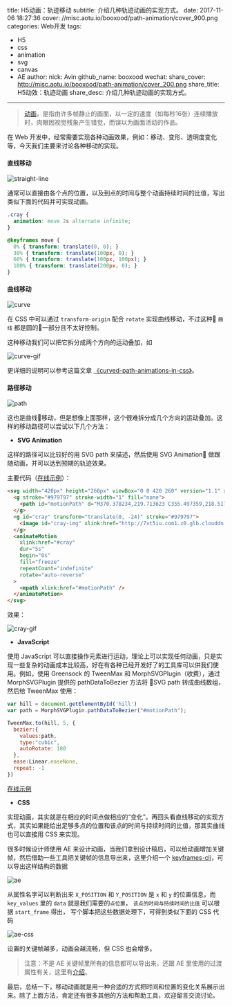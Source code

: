 title: H5动画：轨迹移动
subtitle: 介绍几种轨迹动画的实现方式。
date: 2017-11-06 18:27:36
cover: //misc.aotu.io/booxood/path-animation/cover_900.png
categories: Web开发
tags:
  - H5
  - css
  - animation
  - svg
  - canvas
  - AE
author:
  nick: Avin
  github_name: booxood
wechat:
  share_cover: http://misc.aotu.io/booxood/path-animation/cover_200.png
  share_title: H5动效：轨迹动画
  share_desc: 介绍几种轨迹动画的实现方式。

---

<!-- more -->

> [动画][animation_wiki]，是指由许多帧静止的画面，以一定的速度（如每秒16张）连续播放时，肉眼因视觉残象产生错觉，而误以为画面活动的作品。

在 Web 开发中，经常需要实现各种动画效果，例如：移动、变形、透明度变化等，今天我们主要来讨论各种移动的实现。

#### 直线移动

![straight-line](//misc.aotu.io/booxood/path-animation/straight-line.png)

通常可以直接由各个点的位置，以及到点的时间与整个动画持续时间的比值，写出类似下面的代码并可实现动画。

```css
.cray {
  animation: move 2s alternate infinite;
}

@keyframes move {
  0% { transform: translate(0, 0); }
  30% { transform: translate(100px, 0); }
  60% { transform: translate(100px, 100px); }
  100% { transform: translate(200px, 0); }
}
```

#### 曲线移动

![curve](//misc.aotu.io/booxood/path-animation/curve.png)

在 CSS 中可以通过 `transform-origin` 配合 `rotate` 实现曲线移动，不过这种 `曲线` 都是圆的一部分且不太好控制。

这种移动我们可以把它拆分成两个方向的运动叠加，如

![curve-gif](//misc.aotu.io/booxood/path-animation/curve.gif)

更详细的说明可以参考这篇文章 [《curved-path-animations-in-css》][curved-path-animations-in-css]。


#### 路径移动

![path](//misc.aotu.io/booxood/path-animation/path.png)

这也是曲线移动，但是想像上面那样，这个很难拆分成几个方向的运动叠加。这样的移动路径可以尝试以下几个方法：

- **SVG Animation**

这样的路径可以比较好的用 SVG path 来描述，然后使用 SVG Animation 做跟随动画，并可以达到预期的轨迹效果。

主要代码（[在线示例][codepen1]）：

```html
<svg width="420px" height="260px" viewBox="0 0 420 260" version="1.1" xmlns="http://www.w3.org/2000/svg" xmlns:xlink="http://www.w3.org/1999/xlink">
  <g stroke="#979797" stroke-width="1" fill="none">
    <path id="motionPath" d="M370.378234,219.713623 C355.497359,218.517659 ..." ></path>
  </g>
  <g id="cray" transform="translate(0, -24)" stroke="#979797">
  	<image id="cray-img" xlink:href="http://7xt5iu.com1.z0.glb.clouddn.com/img/cray.png" x="0" y="0" width="100px"/>
  </g>
  <animateMotion 
    xlink:href="#cray"
    dur="5s"
    begin="0s"
    fill="freeze"
    repeatCount="indefinite"
    rotate="auto-reverse"
  >
    <mpath xlink:href="#motionPath" />
  </animateMotion>
</svg>
```
效果：

![cray-gif](//misc.aotu.io/booxood/path-animation/cray.gif)

- **JavaScript**

使用 JavaScript 可以直接操作元素进行运动，理论上可以实现任何动画，只是实现一些复杂的动画成本比较高，好在有各种已经开发好了的工具库可以供我们使用。例如，使用 Greensock 的 TweenMax 和 MorphSVGPlugin（收费），通过 MorphSVGPlugin 提供的 pathDataToBezier 方法将 SVG path 转成曲线数组，然后给 TweenMax 使用：

```js
var hill = document.getElementById('hill')
var path = MorphSVGPlugin.pathDataToBezier("#motionPath");

TweenMax.to(hill, 5, {
  bezier:{
    values:path, 
    type:"cubic", 
    autoRotate: 180
  },
  ease:Linear.easeNone, 
  repeat: -1
})
```

[在线示例][codepen2]


- **CSS**

实现动画，其实就是在相应的时间点做相应的“变化”。再回头看直线移动的实现方式，其实如果能给出足够多点的位置和该点的时间与持续时间的比值，那其实曲线也可以直接用 CSS 来实现。

很多时候设计师使用 AE 来设计动画，当我们拿到设计稿后，可以给动画增加关键帧，然后借助一些工具把关键帧的信息导出来，这里介绍一个 [keyframes-cli][keyframes-cli]，可以导出这样结构的数据

![ae](//misc.aotu.io/booxood/path-animation/ae.png)

从属性名字可以判断出来 `X_POSITION` 和 `Y_POSITION` 是 `x` 和 `y` 的位置信息，而 `key_values` 里的 `data` 就是我们需要的`点位置`， `该点的时间与持续时间的比值` 可以根据 `start_frame` 得出，
写个脚本把这些数据处理下，可得到类似下面的 CSS 代码

![ae-css](//misc.aotu.io/booxood/path-animation/ae-css.jpeg)

设置的关键帧越多，动画会越流畅，但 CSS 也会增多。

> 注意：不是 AE 关键帧里所有的信息都可以导出来，还跟 AE 里使用的过渡属性有关，这里有[介绍][AfterEffectsGuideline]。



最后，总结一下，移动动画就是用一种合适的方式把时间和位置的变化关系展示出来。除了上面方法，肯定还有很多其他的方法和帮助工具，欢迎留言交流讨论。


  [curved-path-animations-in-css]: http://tobiasahlin.com/blog/curved-path-animations-in-css/
  [animation_wiki]: https://zh.wikipedia.org/wiki/%E5%8A%A8%E7%94%BB
  [codepen1]: https://codepen.io/booxood/pen/MOjyVe
  [codepen2]: https://codepen.io/booxood/pen/BRJNyQ
  [keyframes-cli]: https://www.npmjs.com/package/keyframes-cli
  [AfterEffectsGuideline]: https://github.com/facebookincubator/Keyframes/blob/master/docs/AfterEffectsGuideline.md
  [1]: https://css-tricks.com/guide-svg-animations-smil/